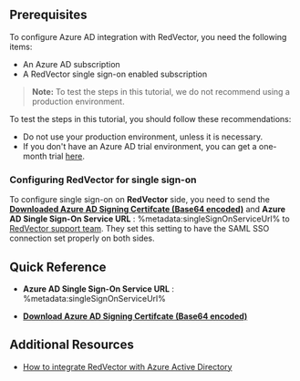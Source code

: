 ## Prerequisites

To configure Azure AD integration with RedVector, you need the following items:

- An Azure AD subscription
- A RedVector single sign-on enabled subscription

> **Note:**
> To test the steps in this tutorial, we do not recommend using a production environment.

To test the steps in this tutorial, you should follow these recommendations:

- Do not use your production environment, unless it is necessary.
- If you don't have an Azure AD trial environment, you can get a one-month trial [here](https://azure.microsoft.com/pricing/free-trial/).

### Configuring RedVector for single sign-on

To configure single sign-on on **RedVector** side, you need to send the **[Downloaded Azure AD Signing Certifcate (Base64 encoded)](%metadata:certificateDownloadBase64Url%)** and **Azure AD Single Sign-On Service URL** : %metadata:singleSignOnServiceUrl% to [RedVector support team](mailto:sso@redvector.com). They set this setting to have the SAML SSO connection set properly on both sides.

## Quick Reference

* **Azure AD Single Sign-On Service URL** : %metadata:singleSignOnServiceUrl%

* **[Download Azure AD Signing Certifcate (Base64 encoded)](%metadata:certificateDownloadBase64Url%)**


## Additional Resources

* [How to integrate RedVector with Azure Active Directory](https://docs.microsoft.com/azure/active-directory/active-directory-saas-redvector-tutorial)
